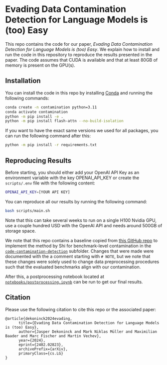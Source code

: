 # Evading Data Contamination Detection for Language Models is (too) Easy
This repo contains the code for our paper, *Evading Data Contamination Detection for Language Models is (too) Easy*. We explain how to install and run the code in this repository to reproduce the results presented in the paper. The code assumes that CUDA is available and that at least 80GB of memory is present on the GPU(s). 

## Installation
You can install the code in this repo by installing [Conda](https://docs.conda.io/projects/miniconda/en/latest/) and running the following commands:

```bash
conda create -n contamination python=3.11
conda activate contamination
python -m pip install -e .
python -m pip install flash-attn --no-build-isolation
```

If you want to have the exact same versions we used for all packages, you can run the following command after this:
```bash
python -m pip install -r requirements.txt
```

## Reproducing Results

Before starting, you should either add your OpenAI API Key as an environment variable with the key OPENAI_API_KEY or create the `scripts/.env` file with the following content:
```bash
OPENAI_API_KEY=[YOUR API KEY]
```

You can reproduce all our results by running the following command:

```bash
bash scripts/main.sh
```

Note that this can take several weeks to run on a single H100 Nvidia GPU, use a couple hundred USD with the OpenAI API and needs around 500GB of storage space. 

We note that this repo contains a baseline copied from [this GitHub repo](https://github.com/swj0419/detect-pretrain-code-contamination) to implement the method by Shi for benchmark-level contamination in the [`code-contamination-detection`](code-contamination-detection) subfolder. Changes that were made were documented with the a comment starting with `# NOTE`, but we note that these changes were solely used to change data preprocessing procedures such that the evaluated benchmarks align with our contamination.

After this, a postprocessing notebook located at [`notebooks/postprocessing.ipynb`](notebooks/postprocessing.ipynb) can be run to get our final results.

## Citation
Please use the following citation to cite this repo or the associated paper:

```
@article{dekoninck2024evading,
      title={Evading Data Contamination Detection for Language Models is (too) Easy}, 
      author={Jasper Dekoninck and Mark Niklas Müller and Maximilian Baader and Marc Fischer and Martin Vechev},
      year={2024},
      eprint={2402.02823},
      archivePrefix={arXiv},
      primaryClass={cs.LG}
}
```